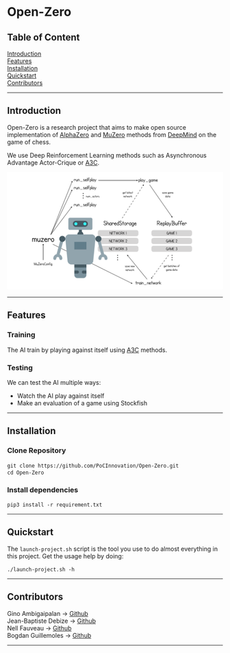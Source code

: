 # Open-Zero

## Table of Content

[Introduction](#introduction)  
[Features](#features)  
[Installation](#installation)  
[Quickstart](#quickstart)  
[Contributors](#contributors)  

------------
## Introduction

Open-Zero is a research project that aims to make open source implementation of [AlphaZero](https://deepmind.com/blog/article/alphazero-shedding-new-light-grand-games-chess-shogi-and-go) and [MuZero](https://deepmind.com/blog/article/muzero-mastering-go-chess-shogi-and-atari-without-rules) methods from [DeepMind](https://github.com/deepmind) on the game of chess.

We use Deep Reinforcement Learning methods such as Asynchronous Advantage Actor-Crique or [A3C](https://paperswithcode.com/method/a3c).

![Schema](./.github/assets/muzero.png)

------------
## Features

### Training

The AI train by playing against itself using [A3C](https://paperswithcode.com/method/a3c) methods.

### Testing

We can test the AI multiple ways:
- Watch the AI play against itself
- Make an evaluation of a game using Stockfish

------------
## Installation

### Clone Repository
```
git clone https://github.com/PoCInnovation/Open-Zero.git
cd Open-Zero
```

### Install dependencies
```
pip3 install -r requirement.txt
```

------------
## Quickstart

The ```launch-project.sh``` script is the tool you use to do almost everything in this project.
Get the usage help by doing:
```
./launch-project.sh -h
```
------------
## Contributors

Gino Ambigaipalan → [Github](https://github.com/Tacos69)  
Jean-Baptiste Debize → [Github](https://github.com/jeanbaptistedebize)  
Nell Fauveau → [Github](https://github.com/Nellousan)  
Bogdan Guillemoles → [Github](https://github.com/bogdzn)  

------------
